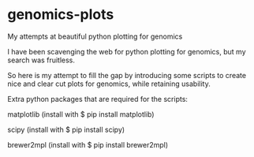 # genomics-plots
My attempts at beautiful python plotting for genomics

I have been scavenging the web for python plotting for genomics, but my search was fruitless.

So here is my attempt to fill the gap by introducing some scripts to create nice and clear cut plots for genomics, while retaining usability.

Extra python packages that are required for the scripts:

matplotlib (install with $ pip install matplotlib)

scipy (install with $ pip install scipy)

brewer2mpl (install with $ pip install brewer2mpl)
